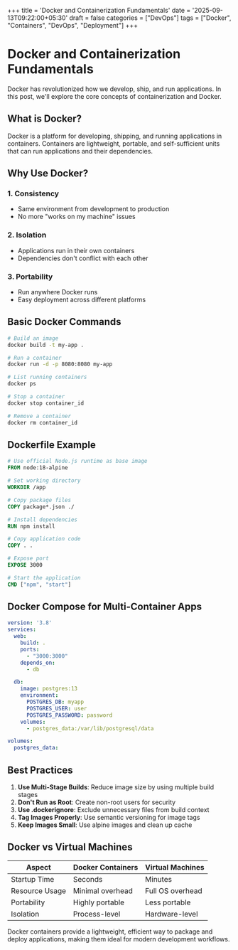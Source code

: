 +++
title = 'Docker and Containerization Fundamentals'
date = '2025-09-13T09:22:00+05:30'
draft = false
categories = ["DevOps"]
tags = ["Docker", "Containers", "DevOps", "Deployment"]
+++

# Docker and Containerization Fundamentals

Docker has revolutionized how we develop, ship, and run applications. In this post, we'll explore the core concepts of containerization and Docker.

## What is Docker?

Docker is a platform for developing, shipping, and running applications in containers. Containers are lightweight, portable, and self-sufficient units that can run applications and their dependencies.

## Why Use Docker?

### 1. Consistency
- Same environment from development to production
- No more "works on my machine" issues

### 2. Isolation
- Applications run in their own containers
- Dependencies don't conflict with each other

### 3. Portability
- Run anywhere Docker runs
- Easy deployment across different platforms

## Basic Docker Commands

```bash
# Build an image
docker build -t my-app .

# Run a container
docker run -d -p 8080:8080 my-app

# List running containers
docker ps

# Stop a container
docker stop container_id

# Remove a container
docker rm container_id
```

## Dockerfile Example

```dockerfile
# Use official Node.js runtime as base image
FROM node:18-alpine

# Set working directory
WORKDIR /app

# Copy package files
COPY package*.json ./

# Install dependencies
RUN npm install

# Copy application code
COPY . .

# Expose port
EXPOSE 3000

# Start the application
CMD ["npm", "start"]
```

## Docker Compose for Multi-Container Apps

```yaml
version: '3.8'
services:
  web:
    build: .
    ports:
      - "3000:3000"
    depends_on:
      - db

  db:
    image: postgres:13
    environment:
      POSTGRES_DB: myapp
      POSTGRES_USER: user
      POSTGRES_PASSWORD: password
    volumes:
      - postgres_data:/var/lib/postgresql/data

volumes:
  postgres_data:
```

## Best Practices

1. **Use Multi-Stage Builds**: Reduce image size by using multiple build stages
2. **Don't Run as Root**: Create non-root users for security
3. **Use .dockerignore**: Exclude unnecessary files from build context
4. **Tag Images Properly**: Use semantic versioning for image tags
5. **Keep Images Small**: Use alpine images and clean up cache

## Docker vs Virtual Machines

| Aspect | Docker Containers | Virtual Machines |
|--------|------------------|------------------|
| Startup Time | Seconds | Minutes |
| Resource Usage | Minimal overhead | Full OS overhead |
| Portability | Highly portable | Less portable |
| Isolation | Process-level | Hardware-level |

Docker containers provide a lightweight, efficient way to package and deploy applications, making them ideal for modern development workflows.
